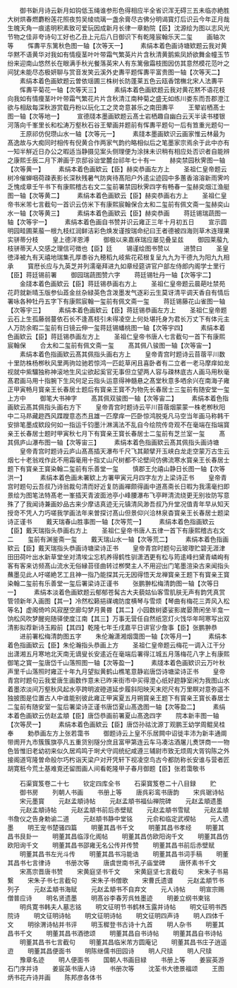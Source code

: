 <!-- { "loadSidebar": true } -->
　　御书新月诗云新月如钩低玉绳谁参形色得相应半全省识浑无碍三五未临亦絶胜大树烘春燃麝粉莲花照夜剪吴绫琉璃一盏余膏尽古佛分明谒寳灯后识云今年正月哉生魄天角一痕逺明积素致可爱玩因成新月长律一章勅院【臣】沈源绘为图以志风光节物之佳非夸诗句工好也乙丑上元后八日御识下有乾隆宸翰乐天二玺
　　画轴次等
　　恽夀平东篱秋色图一轴【次等天一】
　　素绢本着色画诗塘欵题云我对黄华黙不语黄华对我如有情瘦茎叶叶带霜气繁英片片含秋清黄鹅紫凤娇欲舞金幢玉节纷来迎南山悠然长在眼满手秋光餐落英宋人有东篱傲霜枝图因仿其意然模花范叶之间犹未能尽态极妍聊与赏音发笑云溪外史夀平题恽夀平富贵图一轴【次等天二】
　　素绢本着色画欵题云曽依瑶圃三株树长防蓬莱五色云瓯香馆橅北宋人法夀平
　　恽夀平菊花一轴【次等天三】
　　素绢本着色画欵题云我对黄花黙不语花枝向我如有情痩茎叶叶带霜气繁花片片含秋清江南种菊之盛无如练川娄东而吾郡澄江欲与相敌每深秋游赏载丹粉以玩化工之灵竒意甚乐之南田夀平
　　王翚岩栖髙士图一轴【次等地一】
　　宣德牋本墨画欵题云髙士岩栖趣自幽白云天半读书楼银河落向千峯里长和松涛万壑秋石谷王翚画并题前有恽夀平题句一后有笪重光题句一
　　王原祁仿倪瓒山水一轴【次等元一】
　　素牋本墨画欵识云画家惟云林最为髙逸故与大痴同时相传有倪黄合作两家气韵约略相似后之笔墨家宗焉余于此中亦有一知半觧近日办公之暇适当静摄见案头侧理便为涂抹未识稍有相应处否识者自能辨之康熙壬辰二月下澣画于京邸谷诒堂麓台祁年七十有一
　　赫奕禁园秋霁图一轴【次等黄一】
　　素绢本着色画欵云【臣】赫奕恭画左方上
　　圣祖仁皇帝题云树冷催蝉咽荷疎表影长深秋残暑气防爽待髙阳户外逺尘迹园中多蕙香溶溶新雨霁吟乏愧成章壬午书下有康熙稽古右文二玺前署禁园秋霁四字有畅春一玺赫奕烟江渔艇图一轴【次等黄二】
　　素绢本着色画欵云【臣】赫奕恭画右方上
　　圣祖仁皇帝书米芾七言截句一首识云仿米下有康熙宸翰保合太和二玺前有佩文斋一玺赫奕山水一轴【次等黄三】
　　素绢本着色画欵云【臣】赫奕恭画
　　蒋廷锡瑞蔬图一轴【次等宇一】
　　素绢本着色画自书赞并识云雍正三年十月初五日
　　宣示圆明园畦圃莱菔一根九枝红润鲜洁彩色焕发谨按瑞命纪曰王者德被四海则草木连理果实骈蒂分枝
　　皇上德洋恩溥
　　御极以来嘉庥瑞应屡见叠呈兹
　　御园莱菔九枝骈蒂天人交感之理信可徴也【臣】廷
　　锡谨绘图书赞以
　　进赞曰
　　圣皇徳泽被九有天禧地瑞集孔厚黍谷九穂稻九岐紫花菘根复呈九九为干德九为阳九九相承
　　寳厯长应与九英芝并列濡毫拜进九如章经筵讲官户部左侍郎内阁学士里行【臣】蒋廷锡前署
　　御园瑞蔬图赞六字
　　蒋廷锡牡丹一轴【次等宇二】
　　金牋本着色画欵云【臣】蒋廷锡恭画右方上
　　圣祖仁皇帝题云晨葩吐禁苑花莳就新晴玉版参仙蕋金丝杂緑英色含泼墨发气逐彩云生莫讶清平调天香自有情后署咏各种牡丹五字下有康熙宸翰一玺前有佩文斋一玺
　　蒋廷锡藤花山雀图一轴【次等宇三】
　　素绢本着色画欵云【臣】蒋廷锡恭画左方上
　　圣祖仁皇帝题云石上生孤藤弱蔓依石长不逢髙枝引未得凌空上何处堪托身为君长万丈下有体元主人万防余暇二玺前有日镜云伸一玺蒋廷锡蟠桃图一轴【次等宇四】
　　素绢本着色画欵云【臣】蒋廷锡恭画左方上
　　圣祖仁皇帝书唐人七言截句一首下有康熙宸翰保
　　合太和二玺前有佩文斋一玺
　　髙其佩八骏图一轴【次等宙一】
　　素绢本着色指画欵云髙其佩指头画右方上
　　皇帝青宫时题诗云苜蓿平川数十里防株杨栁秋风里两驹竝驰若惊鸿一匹龁草闲且喜卧者有二立者一老马摩痒如龙视就中紫驑独称神滚地生风尘欲起奚官无事但立望两人容与疎林底古人画马用秋毫髙君画马用十指腕下生风何足云指头运意得神髓悬之髙堂秋意多哂余兴在南海子雍正甲寅畅月寳亲王长春居士题后有寳亲王寳不为物先长春居士三玺前有随安堂一玺上方中
　　御笔大书神字
　　髙其佩双骏图一轴【次等宙二】
　　素绢本着色指画欵云髙其佩指头画右方下
　　皇帝青宫时题诗云平川苜蓿烟蒙蒙一株老栁秋阳中二马昻藏趂西风蹀躞意态杰且雄一匹摩痒一匹卧惊鸿脱兎凡马空当年画马称韩干安排笔墨成欵段何如一指运千钧墨汁淋漓法不乱自今绘院传竒观不在毫端在指端寳亲王长春居士题时甲寅秋七月下有寳亲王寳长春居士二玺前有芝兰室一玺
　　髙其佩庐山瀑布图一轴【次等宙三】
　　素绢本着色指画欵云髙其佩指头画诗塘
　　皇帝青宫时题诗云庐山髙髙插天瀑布千尺飞其颠擘开玉峡白龙走空蒙万古生云烟七十老翁戏作此不用霜毫用十指丈山尺树都不论壁间仿佛流寒水寳亲王长春居士题下有寳亲王寳染翰二玺前有乐善堂一玺
　　慎郡王允禧山静日长图一轴【次等洪一】
　　素绢本着色画未署欵上方署甲寅元月四字左方上梁诗正书
　　皇帝青宫时题句云吾叔乃诗翁裁句清而好近复防画襌颇得画中道髙斋长日暇为我濡毫扫即景绘为图笔法特髙老一峯插天青波面池亭小峰腰瀑布飞亭畔清流绕更无别妆防写意殊了了我闻诗兼画妙品古来少摩诘真迹无元镇清风渺吾叔乃升堂况值青年早从知天授竒不凭人力巧嗟我学画法年来曽探讨髙山但景仰兴洽林泉杳寳亲王长春居士题梁诗正谨书
　　戴天瑞春山胜事图一轴【次等荒一】
　　素绢本着色指画欵云【臣】戴天瑞指头恭画右方上
　　圣祖仁皇帝书唐人五律一首下有康熙稽古右文二
　　玺前有渊鉴斋一玺
　　戴天瑞山水一轴【次等荒二】
　　素绢本着色指画欵云【臣】戴天瑞指头恭画诗塘梁诗正书
　　皇帝青宫时题句云玻瓈贮碧无涯津田田荷叶出水新草堂坐对清埃尘忘机养得鹤性驯潇洒更有松与筠逺峰扫黛青嶙峋有客有客来访频髙山流水无俗縁苔径曲转过栁樊主人不用迎出门笔墨渲染古来闻指头蘸墨见此人吁嗟絶艺工且神一指乃能探其元无因得悟天龙禅寳亲王题下有寳亲王寳染翰二玺前有乐善堂一玺后署梁诗正谨书
　　张鹏翀松梅清韵图一轴【次等日一】
　　素绢本淡着色画欵题云郁郁苍髯古大夫藐姑仙客雪肌肤无声有韵凭真赏管领新年入画图【其一】冷然松籁挹禖魂防度横琴与雪烦【琴曲有梅花三弄风入松等名】虚阁倚吟风寂歴空廊勾梦月黄昬【其二】小园数树婆娑影嵗晏萧闲坐半龛一饷松风吹梦醒宛随驿使度江南【其三】万事无营任自然纸窓灯火饯华年呵寒写出双清影拟荐新诗玉殿前【其四】乾隆七年壬戌嘉平日讲官少詹事【臣】张鹏翀恭
　　进前署松梅清韵图五字
　　朱伦瀚潇湘烟霭图一轴【次等月一】
　　素绢本着色指画欵云【臣】朱伦瀚指头恭画上方
　　圣祖仁皇帝题云梅花一调入江干分出潇湘五月寒地北天南无谪叟长安逺近在毫端后署得江城五月落梅花八字上有康熙御笔之寳一玺唐岱千山落照图一轴【次等盈一】
　　素牋本着色画欵识云万叶秋声里千山落照时雍正十年九月望拟黄鹤山樵笔意静岩唐岱诗塘梁诗正书
　　皇帝青宫时题句云我爱唐生画数作意未已昨来街市中买得澄心纸好趂静室闲为我图山水着墨浓淡间万壑秋风起水亭跨明波磴道延步履斜阳映天末咫尺有万里瞑对意弥遥不独披图是位置古人中谁能别彼此雍正甲寅夏五月朔寳亲王题下有寳亲王寳长春居士二玺前有随安室一玺后署梁诗正谨书唐岱夏山髙逸图一轴【次等盈二】
　　素绢本着色画欵云仿赵孟頫【臣】唐岱恭画前署夏山髙逸四字
　　院本新丰图一轴【次等昃一】
　　素绢本着色画欵云【臣】唐岱孙祜沈源丁观鹏王幼学周鲲吴桂奉
　　勅恭画左方上张若霭书
　　御题诗云上皇不乐居闗中诏徙丰沛为新丰通阛带阓开九市簇簇旗亭凡五重货别隧分庶且富甲第连云车马凑沽酒屠儿煑饼商一一物色皆惟旧老幼初来似久居鸡鸣于埘犬守闾统纪咸遵三辅尉市致无烦周大胥钩陈之外接阁道穹隆曽命般尔巧枍诣天梁户对开凭轩下视凌空鸟古今都防称长安谁与营者匠胡寛秖今荒土基难覔还留图画人间看乾隆甲子春月御题【臣】张若霭敬书

　　石渠寳笈卷二十七
　　钦定四库全书
　　石渠寳笈卷二十八目録
　　贮
　　御书房
　　列朝人书画
　　书册上等
　　唐呉彩鸾书唐韵
　　宋呉琚诗帖
　　宋元墨寳
　　元赵孟頫诗帖
　　元赵孟頫书福仙禅院碑
　　元赵孟頫遗墨
　　元赵孟頫诗帖
　　元赵孟頫书前后赤壁赋
　　元赵孟頫书雪赋
　　元赵孟頫书詹仪之告身勅谕二道
　　元赵頫书静中堂铭
　　元俞和临定武褉帖
　　元人遗墨
　　明王宠书楚骚四篇
　　明董其昌书千文
　　明董其昌书孝经
　　明董其昌书艮卦一
　　明董其昌临淳化阁帖
　　明董其昌仿欧阳询千文
　　明董其昌仿欧阳询千文
　　明董其昌书邵雍无名公传并传赞
　　明董其昌书前后赤壁赋
　　明董其昌书左光斗传
　　明董其昌书冯能诰
　　明董其昌书词手稿
　　明董其昌书七言律诗
　　书册次等
　　唐虞世南书孔子庙堂碑
　　唐怀素书千文
　　宋髙宗晋唐书赞
　　宋黄庭坚书千文
　　宋黄庭坚七言截句
　　宋朱子书易繋
　　宋朱子书七言截句
　　宋朱子书僧歌
　　宋曹氏遗谱
　　元赵孟頫节书列子
　　元赵孟頫书海赋
　　元赵孟頫书不自弃文
　　元人诗帖
　　明宣宗赐僧普应诗
　　明名贤遗墨
　　明髙谷李春芳呉甡墨迹
　　明姜立纲书柬铭
　　明呉寛书韩夫人墓志铭
　　明文征明节书鹤林玉露并诗帖
　　明文征明书西院诗
　　明文征明诗帖
　　明文征明诗帖
　　明文征明四声诗
　　明人四体千文
　　明徐渭诗帖并书评
　　明玉穉登书古诗十九首
　　明人杂书
　　明董其昌书千文
　　明董其昌书酒徳颂
　　明董其昌自书诗帖
　　明董其昌自书诗帖
　　明董其昌书七言截句
　　明董其昌临米芾方圆庵记
　　明董其昌书庄子逍遥逰
　　明董其昌便面书
　　明陈继儒书田园诗
　　明人尺牍
　　明人尺牍
　　豫章名迹
　　明人便面书
　　国朝人书画目緑
　　书册上等
　　姜宸英游石门序并诗
　　姜宸英书唐人诗
　　书册次等
　　沈荃书大徳景福颂
　　王图炳书花卉诗并画
　　陈邦彦各体书
